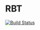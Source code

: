 # RBT

[![Build Status](https://travis-ci.org/BURNINGTIGER/RBT.svg?branch=master)](https://travis-ci.org/BURNINGTIGER/RBT)

